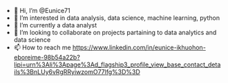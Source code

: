 - 👋 Hi, I’m @Eunice71
- 👀 I’m interested in data analysis, data science, machine learning, python  
- 🌱 I’m currently a data analyst
- 💞️ I’m looking to collaborate on projects partaining to data analytics and data science
- 📫 How to reach me https://www.linkedin.com/in/eunice-ikhuohon-eboreime-98b54a22b?lipi=urn%3Ali%3Apage%3Ad_flagship3_profile_view_base_contact_details%3BnLUy6vRgRRyiwzomO77lfg%3D%3D

<!---
Eunice71/Eunice71 is a ✨ special ✨ repository because its `README.md` (this file) appears on your GitHub profile.
You can click the Preview link to take a look at your changes.
--->
